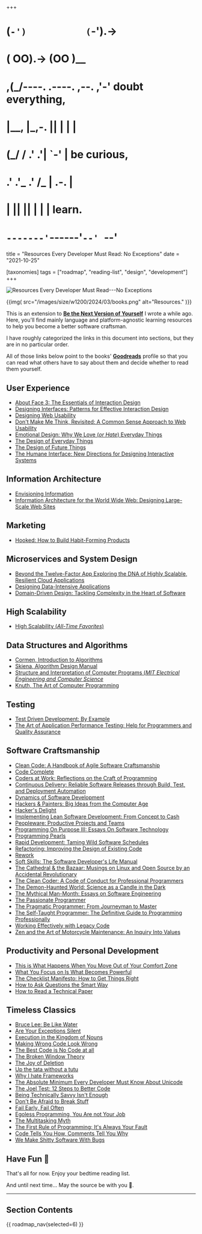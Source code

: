 +++
#   (`-')           (`-').->
#   ( OO).->        (OO )__
# ,(_/----. .----. ,--. ,'-' doubt everything,
# |__,    |\_,-.  ||  | |  |
#  (_/   /    .' .'|  `-'  | be curious,
#  .'  .'_  .'  /_ |  .-.  |
# |       ||      ||  | |  | learn.
# `-------'`------'`--' `--'

title = "Resources Every Developer Must Read: No Exceptions"
date = "2021-10-25"

[taxonomies]
tags = ["roadmap", "reading-list", "design", "development"]
+++

![Resources Every Developer Must Read---No Exceptions]()

{{img(
  src="/images/size/w1200/2024/03/books.png"
  alt="Resources."
)}}

This is an extension to [**Be the Next Version of Yourself**][roadmap] I wrote 
a while ago. Here, you'll find mainly language and platform-agnostic
learning resources to help you become a better software craftsman.

I have roughly categorized the links in this document into sections, but they
are in no particular order.

All of those links below point to the books'
[**Goodreads**][goodreads] profile so that you can read what
others have to say about them and decide whether to read them yourself.

[roadmap]:  @/roadmap/_index.md
[goodreads]: https://www.goodreads.com/

## User Experience

* [About Face 3: The Essentials of Interaction Design](https://www.goodreads.com/book/show/289062.About_Face_3)
* [Designing Interfaces: Patterns for Effective Interaction Design](https://www.goodreads.com/book/show/344724.Designing_Interfaces)
* [Designing Web Usability](https://www.goodreads.com/book/show/22149.Designing_Web_Usability)
* [Don't Make Me Think, Revisited: A Common Sense Approach to Web Usability](https://www.goodreads.com/book/show/18197267-don-t-make-me-think-revisited)
* [Emotional Design: Why We Love (*or
  Hate*) Everyday Things](https://www.goodreads.com/book/show/841.Emotional_Design)
* [The Design of Everyday Things](https://www.goodreads.com/book/show/840.The_Design_of_Everyday_Things)
* [The Design of Future Things](https://www.goodreads.com/book/show/263287.The_Design_of_Future_Things)
* [The Humane Interface: New Directions for Designing Interactive Systems](https://www.goodreads.com/book/show/344726.The_Humane_Interface)

## Information Architecture

* [Envisioning Information](https://www.goodreads.com/book/show/17745.Envisioning_Information)
* [Information Architecture for the World Wide Web: Designing Large-Scale Web Sites](https://www.goodreads.com/book/show/70132.Information_Architecture_for_the_World_Wide_Web)

## Marketing

* [Hooked: How to Build Habit-Forming Products](https://www.goodreads.com/book/show/22668729-hooked)

## Microservices and System Design

* [Beyond the Twelve-Factor App Exploring the DNA of Highly Scalable, Resilient Cloud Applications](https://www.goodreads.com/en/book/show/30460867-beyond-the-twelve-factor-app-exploring-the-dna-of-highly-scalable-resil)
* [Designing Data-Intensive Applications](https://www.goodreads.com/book/show/23463279-designing-data-intensive-applications)
* [Domain-Driven Design: Tackling Complexity in the Heart of Software](https://www.goodreads.com/book/show/179133.Domain_Driven_Design)

## High Scalability

* [High Scalability (*All-Time
  Favorites*)](http://highscalability.com/all-time-favorites/)

## Data Structures and Algorithms

* [Cormen, Introduction to Algorithms](https://www.goodreads.com/book/show/108986.Introduction_to_Algorithms)
* [Skiena, Algorithm Design Manual](https://www.goodreads.com/book/show/425208.The_Algorithm_Design_Manual)
* [Structure and Interpretation of Computer Programs (*MIT Electrical
  Engineering and Computer Science*](https://www.goodreads.com/book/show/43713.Structure_and_Interpretation_of_Computer_Programs)
* [Knuth, The Art of Computer Programming](https://www.goodreads.com/book/show/112247.The_Art_of_Computer_Programming_Volume_1)

## Testing

* [Test Driven Development: By Example](https://www.goodreads.com/book/show/387190.Test_Driven_Development)
* [The Art of Application Performance Testing: Help for Programmers and Quality Assurance](https://www.goodreads.com/book/show/4843320-the-art-of-application-performance-testing)

## Software Craftsmanship

* [Clean Code: A Handbook of Agile Software Craftsmanship](https://www.goodreads.com/book/show/3735293-clean-code)
* [Code Complete](https://www.goodreads.com/book/show/4845.Code_Complete)
* [Coders at Work: Reflections on the Craft of Programming](https://www.goodreads.com/book/show/6713575-coders-at-work)
* [Continuous Delivery: Reliable Software Releases through Build, Test, and Deployment Automation](https://www.goodreads.com/book/show/8686650-continuous-delivery)
* [Dynamics of Software Development](https://www.goodreads.com/book/show/1416996.Dynamics_of_Software_Development)
* [Hackers & Painters: Big Ideas from the Computer Age](https://www.goodreads.com/book/show/41793.Hackers_Painters)
* [Hacker's Delight](https://www.goodreads.com/book/show/276079.Hacker_s_Delight)
* [Implementing Lean Software Development: From Concept to Cash](https://www.goodreads.com/book/show/349417.Implementing_Lean_Software_Development)
* [Peopleware: Productive Projects and Teams](https://www.goodreads.com/book/show/67825.Peopleware)
* [Programming On Purpose III: Essays On Software Technology](https://www.goodreads.com/book/show/1275277.Programming_On_Purpose_III)
* [Programming Pearls](https://www.goodreads.com/book/show/52084.Programming_Pearls)
* [Rapid Development: Taming Wild Software Schedules](https://www.goodreads.com/book/show/93892.Rapid_Development)
* [Refactoring: Improving the Design of Existing Code](https://www.goodreads.com/book/show/44936.Refactoring)
* [Rework](https://www.goodreads.com/book/show/6732019-rework)
* [Soft Skills: The Software Developer's Life Manual](https://www.goodreads.com/book/show/23232941-soft-skills)
* [The Cathedral & the Bazaar: Musings on Linux and Open Source by an Accidental Revolutionary](https://www.goodreads.com/book/show/134825.The_Cathedral_the_Bazaar)
* [The Clean Coder: A Code of Conduct for Professional Programmers](https://www.goodreads.com/book/show/10284614-the-clean-coder)
* [The Demon-Haunted World: Science as a Candle in the Dark](https://www.goodreads.com/book/show/17349.The_Demon_Haunted_World)
* [The Mythical Man-Month: Essays on Software Engineering](https://www.goodreads.com/book/show/13629.The_Mythical_Man_Month)
* [The Passionate Programmer](https://www.goodreads.com/book/show/6399113-the-passionate-programmer)
* [The Pragmatic Programmer: From Journeyman to Master](https://www.goodreads.com/book/show/4099.The_Pragmatic_Programmer)
* [The Self-Taught Programmer: The Definitive Guide to Programming Professionally](https://www.goodreads.com/en/book/show/51941365-the-self-taught-programmer)
* [Working Effectively with Legacy Code](https://www.goodreads.com/book/show/44919.Working_Effectively_with_Legacy_Code)
* [Zen and the Art of Motorcycle Maintenance: An Inquiry Into Values](https://www.goodreads.com/book/show/629.Zen_and_the_Art_of_Motorcycle_Maintenance)

## Productivity and Personal Development

* [This is What Happens When You Move Out of Your Comfort Zone](https://www.lifehack.org/articles/communication/this-what-happens-when-you-move-out-your-comfort-zone.html)
* [What You Focus on Is What Becomes Powerful](https://www.heysigmund.com/why-what-you-focus-on-is-what-becomes-powerful-why-your-thoughts-and-feelings-matter/)
* [The Checklist Manifesto: How to Get Things Right](https://www.goodreads.com/book/show/6667514-the-checklist-manifesto)
* [How to Ask Questions the Smart Way](http://www.catb.org/esr/faqs/smart-questions.html)
* [How to Read a Technical Paper](https://www.cs.jhu.edu/~jason/advice/how-to-read-a-paper.html)

## Timeless Classics

* [Bruce Lee: Be Like Water](https://www.youtube.com/watch?v=APx2yFA0-B4)
* [Are Your Exceptions Silent](https://blog.codinghorror.com/are-your-exceptions-silent/)
* [Execution in the Kingdom of Nouns](http://steve-yegge.blogspot.com/2006/03/execution-in-kingdom-of-nouns.html)
* [Making Wrong Code Look Wrong](https://www.joelonsoftware.com/2005/05/11/making-wrong-code-look-wrong/)
* [The Best Code is No Code at all](https://blog.codinghorror.com/the-best-code-is-no-code-at-all/)
* [The Broken Window Theory](https://blog.codinghorror.com/the-broken-window-theory/)
* [The Joy of Deletion](https://blog.codinghorror.com/the-joy-of-deletion/)
* [Up the tata without a tutu](https://www.joelonsoftware.com/2000/12/02/up-the-tata-without-a-tutu/)
* [Why I hate Frameworks](http://pages.di.unipi.it/corradini/Didattica/AP-19/DOCS/WhyDoIHateFrameworks.pdf)
* [The Absolute Minimum Every Developer Must Know About Unicode](https://www.joelonsoftware.com/2003/10/08/the-absolute-minimum-every-software-developer-absolutely-positively-must-know-about-unicode-and-character-sets-no-excuses/)
* [The Joel Test: 12 Steps to Better Code](https://www.joelonsoftware.com/2000/08/09/the-joel-test-12-steps-to-better-code/)
* [Being Technically Savvy Isn't Enough](https://blog.codinghorror.com/being-technologically-savvy-isnt-enough/)
* [Don't Be Afraid to Break Stuff](https://blog.codinghorror.com/dont-be-afraid-to-break-stuff/)
* [Fail Early, Fail Often](https://blog.codinghorror.com/fail-early-fail-often/)
* [Egoless Programming, You Are not Your Job](https://blog.codinghorror.com/egoless-programming-you-are-not-your-job/)
* [The Multitasking Myth](https://blog.codinghorror.com/the-multi-tasking-myth/)
* [The First Rule of Programming: It's Always Your Fault](https://blog.codinghorror.com/the-first-rule-of-programming-its-always-your-fault/)
* [Code Tells You How, Comments Tell You Why](https://blog.codinghorror.com/code-tells-you-how-comments-tell-you-why/)
* [We Make Shitty Software With Bugs](https://blog.codinghorror.com/we-make-shitty-software-with-bugs/)

## Have Fun 📖

That's all for now. Enjoy your bedtime reading list.

And until next time... May the source be with you 🦄.

--------

## Section Contents

{{ roadmap_nav(selected=6) }}
